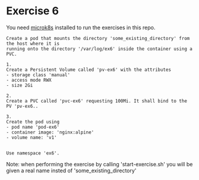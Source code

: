 # Exercise 6

You need [microk8s](https://microk8s.io/) installed to run the exercises in this repo.

```
Create a pod that mounts the directory 'some_existing_directory' from the host where it is
running onto the directory '/var/log/ex6' inside the container using a PVC.

1.
Create a Persistent Volume called 'pv-ex6' with the attributes
- storage class 'manual'
- access mode RWX
- size 2Gi

2.
Create a PVC called 'pvc-ex6' requesting 100Mi. It shall bind to the PV 'pv-ex6..

3.
Create the pod using
- pod name 'pod-ex6'
- container image: 'nginx:alpine'
- volume name: 'v1'


Use namespace 'ex6'.
```
Note: when performing the exercise by calling 'start-exercise.sh' you will be given a real name insted of 'some_existing_directory'
